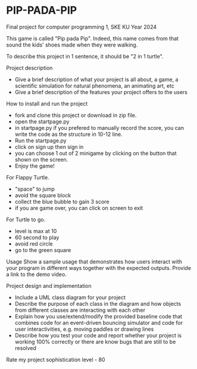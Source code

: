 # PIP-PADA-PIP
Final project for computer programming 1, SKE KU Year 2024

This game is called "Pip pada Pip". 
Indeed, this name comes from that sound the kids' shoes made when they were walking.

To describe this project in 1 sentence, it should be "2 in 1 turtle".

Project description
* Give a brief description of what your project is all about, a game, a scientific simulation for natural phenomena, an animating art, etc
* Give a brief description of the features your project offers to the users

How to install and run the project

* fork and clone this project or download in zip file.
* open the startpage.py
* in startpage.py if you prefered to manually record the score, you can write the code as the structure in 10-12 line.
* Run the startpage.py
* click on sign up then sign in
* you can choose 1 out of 2 minigame by clicking on the button that shown on the screen.
* Enjoy the game!

For Flappy Turtle.
* "space" to jump
* avoid the square block
* collect the blue bubble to gain 3 score
* if you are game over, you can click on screen to exit

For Turtle to go.
* level is max at 10
* 60 second to play
* avoid red circle
* go to the green square


Usage
Show a sample usage that demonstrates how users interact with your program in different ways together with the expected outputs. Provide a link to the demo video.

Project design and implementation
* Include a UML class diagram for your project
* Describe the purpose of each class in the diagram and how objects from different classes are interacting with each other
* Explain how you use/extend/modify the provided baseline code that combines code for an event-driven bouncing simulator and code for user interactivities, e.g. moving paddles or drawing lines
* Describe how you test your code and report whether your project is working 100% correctly or there are know bugs that are still to be resolved

Rate my project sophistication level - 80

